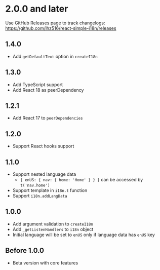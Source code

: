 # 2.0.0 and later

Use GitHub Releases page to track changelogs: https://github.com/lhz516/react-simple-i18n/releases

## 1.4.0

- Add `getDefaultText` option in `createI18n`

## 1.3.0

- Add TypeScript support
- Add React 18 as peerDependency

## 1.2.1

- Add React 17 to `peerDependencies`

## 1.2.0

- Support React hooks support

## 1.1.0

- Support nested language data
  - `{ enUS: { nav: { home: 'Home' } } }` can be accessed by `t('nav.home')`
- Support template in `i18n.t` function
- Support `i18n.addLangData`

## 1.0.0

- Add argument validation to `createI18n`
- Add `_getListenHandlers` to `i18n` object
- Initial language will be set to `enUS` only if language data has `enUS` key

## Before 1.0.0

- Beta version with core features
